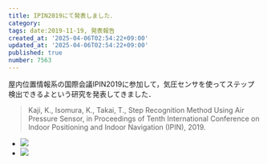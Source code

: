 ```yaml
---
title: IPIN2019にて発表しました．
category:
tags: date:2019-11-19, 発表報告
created_at: '2025-04-06T02:54:22+09:00'
updated_at: '2025-04-06T02:54:22+09:00'
published: true
number: 7563
---
```



屋内位置情報系の国際会議IPIN2019に参加して，気圧センサを使ってステップ検出できるよという研究を発表してきました．

> Kaji, K., Isomura, K., Takai, T., Step Recognition Method Using Air Pressure Sensor, in Proceedings of Tenth International Conference on Indoor Positioning and Indoor Navigation (IPIN), 2019.

<div class="img-container">
    <ul class="slider">
        <li><img src="https://img.esa.io/uploads/production/attachments/13979/2025/04/06/148142/a3fcc382-87ef-4864-9092-63aaf4f36198.webp" loading='lazy' /></li>
        <li><img src="https://img.esa.io/uploads/production/attachments/13979/2025/04/06/148142/f7b85e8e-7de9-4f32-87be-0b414cb7fa94.webp" loading='lazy' /></li>
    </ul>
</div>

